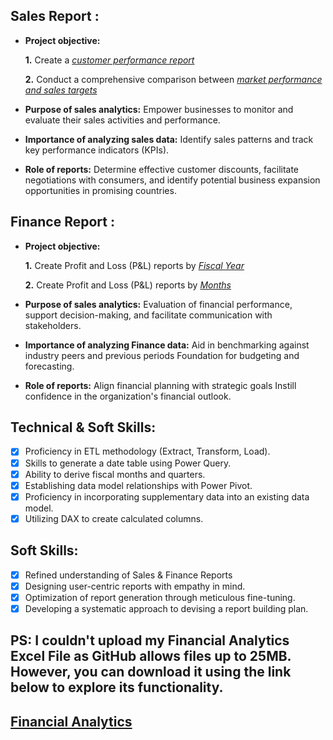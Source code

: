 ## Sales Report :


- **Project objective:** 

    **1.** Create a _[customer performance report](https://github.com/hemraj0936/Excel-Sales-Analytics/blob/main/Customer%20Performance%20Report.pdf)_ 

    **2.** Conduct a comprehensive comparison between _[market performance and sales targets](https://github.com/hemraj0936/Excel-Sales-Analytics/blob/main/Market%20Performance%20vs%20Target%20Report.pdf)_

- **Purpose of sales analytics:** Empower businesses to monitor and evaluate their sales activities and performance.

- **Importance of analyzing sales data:** Identify sales patterns and track key performance indicators (KPIs).

- **Role of reports:** Determine effective customer discounts, facilitate negotiations with consumers, and identify potential business expansion opportunities in promising countries.


## Finance Report :

- **Project objective:** 

    **1.** Create Profit and Loss (P&L) reports by _[Fiscal Year](https://github.com/hemraj0936/Excel-Sales-Analytics/blob/main/P%26L%20Statement%20By%20Fiscal%20Year.pdf)_ 

   **2.** Create Profit and Loss (P&L) reports by _[Months](https://github.com/hemraj0936/Excel-Sales-Analytics/blob/main/P%26L%20Statement%20By%20Months.pdf)_

- **Purpose of sales analytics:** Evaluation of financial performance, support decision-making, and facilitate communication with stakeholders.

- **Importance of analyzing Finance data:** Aid in benchmarking against industry peers and previous periods Foundation for budgeting and forecasting.

- **Role of reports:** Align financial planning with strategic goals Instill confidence in the organization's financial outlook.


## Technical & Soft Skills:
- [x]	Proficiency in ETL methodology (Extract, Transform, Load).
- [x]	Skills to generate a date table using Power Query.
- [x]	Ability to derive fiscal months and quarters.
- [x]	Establishing data model relationships with Power Pivot.
- [x]	Proficiency in incorporating supplementary data into an existing data model.
- [x]	Utilizing DAX to create calculated columns.

## Soft Skills:
- [x]	Refined understanding of Sales & Finance Reports
- [x]	Designing user-centric reports with empathy in mind.
- [x]	Optimization of report generation through meticulous fine-tuning.
- [x]	Developing a systematic approach to devising a report building plan.

## PS: I couldn't upload my Financial Analytics Excel File as GitHub allows files up to 25MB. However, you can download it using the link below to explore its functionality.
## [Financial Analytics](https://docs.google.com/spreadsheets/d/1c3b_RudFM4ChTEeytn-i3SQMQiCT7gYz/edit?usp=sharing&ouid=102160944587242950974&rtpof=true&sd=true)
